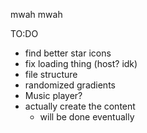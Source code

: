mwah mwah


TO:DO
* find better star icons
* fix loading thing (host? idk)
* file structure
* randomized gradients
* Music player?
* actually create the content
  * will be done eventually
